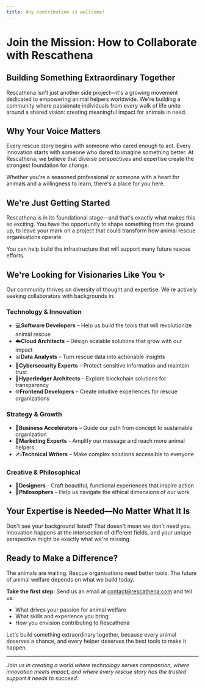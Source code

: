 ```yaml
---
title: Any contribution is wellcome!
---
```


# Join the Mission: How to Collaborate with **Rescathena**

## Building Something Extraordinary Together

Rescathena isn't just another side project—it's a growing movement dedicated to empowering animal helpers worldwide. We're building a community where passionate individuals from every walk of life unite around a shared vision: creating meaningful impact for animals in need.

## Why Your Voice Matters

Every rescue story begins with someone who cared enough to act. Every innovation starts with someone who dared to imagine something better. At Rescathena, we believe that diverse perspectives and expertise create the strongest foundation for change.

Whether you're a seasoned professional or someone with a heart for animals and a willingness to learn, there's a place for you here.

## We're Just Getting Started

Rescathena is in its foundational stage—and that's exactly what makes this so exciting. You have the opportunity to shape something from the ground up, to leave your mark on a project that could transform how animal rescue organisations operate.

You can help build the infrastructure that will support many future rescue efforts.

## We're Looking for Visionaries Like You ✨

Our community thrives on diversity of thought and expertise. We're actively seeking collaborators with backgrounds in:

### Technology & Innovation

- 💻**Software Developers** – Help us build the tools that will revolutionize animal rescue
- ☁️**Cloud Architects** – Design scalable solutions that grow with our impact
- 📊**Data Analysts** – Turn rescue data into actionable insights
- 🔐**Cybersecurity Experts** – Protect sensitive information and maintain trust
- 🔗**Hyperledger Architects** – Explore blockchain solutions for transparency
- 🌐**Frontend Developers** – Create intuitive experiences for rescue organizations

### Strategy & Growth

- 🚀**Business Accelerators** – Guide our path from concept to sustainable organization
- 📣**Marketing Experts** - Amplify our message and reach more animal helpers
- ✍️**Technical Writers** – Make complex solutions accessible to everyone

### Creative & Philosophical

- 🎨**Designers** - Craft beautiful, functional experiences that inspire action
- 💭**Philosophers** – Help us navigate the ethical dimensions of our work

## Your Expertise is Needed—No Matter What It Is

Don't see your background listed? That doesn't mean we don't need you. Innovation happens at the intersection of different fields, and your unique perspective might be exactly what we're missing.

## Ready to Make a Difference?

The animals are waiting. Rescue organisations need better tools. The future of animal welfare depends on what we build today.

**Take the first step:** Send us an email at [contact@rescathena.com](mailto:contact@rescathena.com) and tell us:

- What drives your passion for animal welfare
- What skills and experience you bring
- How you envision contributing to Rescathena

Let's build something extraordinary together, because every animal deserves a chance, and every helper deserves the best tools to make it happen.

---

*Join us in creating a world where technology serves compassion, where innovation meets impact, and where every rescue story has the trusted support it needs to succeed.*
